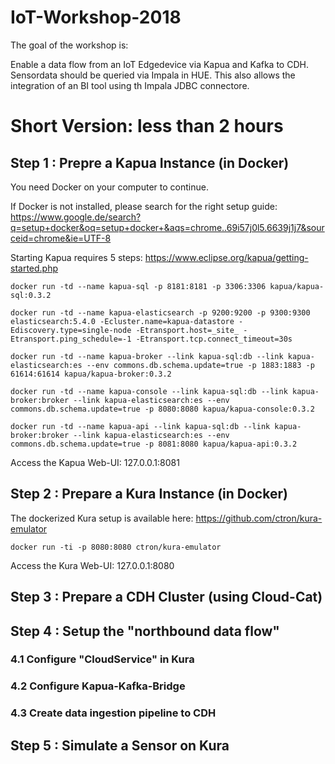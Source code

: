 # IoT-Workshop-2018

The goal of the workshop is:

Enable a data flow from an IoT Edgedevice via Kapua and Kafka to CDH.
Sensordata should be queried via Impala in HUE. This also allows the 
integration of an BI tool using th Impala JDBC connectore.

# Short Version: less than 2 hours 

## Step 1 : Prepre a Kapua Instance (in Docker)
You need Docker on your computer to continue.

If Docker is not installed, please search for the right setup guide:
https://www.google.de/search?q=setup+docker&oq=setup+docker+&aqs=chrome..69i57j0l5.6639j1j7&sourceid=chrome&ie=UTF-8



Starting Kapua requires 5 steps: 
https://www.eclipse.org/kapua/getting-started.php

```
docker run -td --name kapua-sql -p 8181:8181 -p 3306:3306 kapua/kapua-sql:0.3.2

docker run -td --name kapua-elasticsearch -p 9200:9200 -p 9300:9300 elasticsearch:5.4.0 -Ecluster.name=kapua-datastore -Ediscovery.type=single-node -Etransport.host=_site_ -Etransport.ping_schedule=-1 -Etransport.tcp.connect_timeout=30s

docker run -td --name kapua-broker --link kapua-sql:db --link kapua-elasticsearch:es --env commons.db.schema.update=true -p 1883:1883 -p 61614:61614 kapua/kapua-broker:0.3.2

docker run -td --name kapua-console --link kapua-sql:db --link kapua-broker:broker --link kapua-elasticsearch:es --env commons.db.schema.update=true -p 8080:8080 kapua/kapua-console:0.3.2

docker run -td --name kapua-api --link kapua-sql:db --link kapua-broker:broker --link kapua-elasticsearch:es --env commons.db.schema.update=true -p 8081:8080 kapua/kapua-api:0.3.2
```

Access the Kapua Web-UI: 127.0.0.1:8081

## Step 2 : Prepare a Kura Instance (in Docker)
The dockerized Kura setup is available here: https://github.com/ctron/kura-emulator

```
docker run -ti -p 8080:8080 ctron/kura-emulator
```

Access the Kura Web-UI: 127.0.0.1:8080

## Step 3 : Prepare a CDH Cluster (using Cloud-Cat)

## Step 4 : Setup the "northbound data flow"
### 4.1 Configure "CloudService" in Kura 

### 4.2 Configure Kapua-Kafka-Bridge

### 4.3 Create data ingestion pipeline to CDH

## Step 5 : Simulate a Sensor on Kura

```

 
``` 



